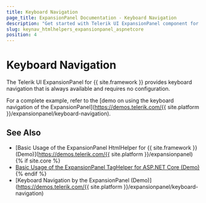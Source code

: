 ```yaml
---
title: Keyboard Navigation
page_title: ExpansionPanel Documentation - Keyboard Navigation
description: "Get started with Telerik UI ExpansionPanel component for {{ site.framework }} and learn about the accessibility support it provides through its keyboard navigation functionality."
slug: keynav_htmlhelpers_expansionpanel_aspnetcore
position: 4
---
```


# Keyboard Navigation

The Telerik UI ExpansionPanel for {{ site.framework }} provides keyboard navigation that is always available and requires no configuration.

For a complete example, refer to the [demo on using the keyboard navigation of the ExpansionPanel](https://demos.telerik.com/{{ site.platform }}/expansionpanel/keyboard-navigation).

## See Also

* [Basic Usage of the ExpansionPanel HtmlHelper for {{ site.framework }} (Demo)](https://demos.telerik.com/{{ site.platform }}/expansionpanel)
{% if site.core %}
* [Basic Usage of the ExpansionPanel TagHelper for ASP.NET Core (Demo)](https://demos.telerik.com/aspnet-core/expansionpanel/tag-helper)
{% endif %}
* [Keyboard Navigation by the ExpansionPanel (Demo)](https://demos.telerik.com/{{ site.platform }}/expansionpanel/keyboard-navigation)

